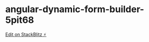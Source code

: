 # angular-dynamic-form-builder-5pit68

[Edit on StackBlitz ⚡️](https://stackblitz.com/edit/angular-dynamic-form-builder-5pit68)